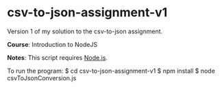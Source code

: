 # csv-to-json-assignment-v1
Version 1 of my solution to the csv-to-json assignment.

<b>Course</b>: Introduction to NodeJS

<b>Notes</b>:
This script requires [Node.js](https://nodejs.org/).

To run the program:
$ cd csv-to-json-assignment-v1
$ npm install
$ node csvToJsonConversion.js
